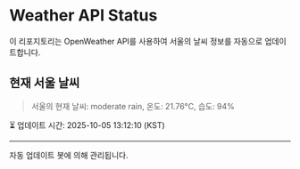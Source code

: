 
# Weather API Status

이 리포지토리는 OpenWeather API를 사용하여 서울의 날씨 정보를 자동으로 업데이트합니다.

## 현재 서울 날씨
> 서울의 현재 날씨: moderate rain, 온도: 21.76°C, 습도: 94%

⏳ 업데이트 시간: 2025-10-05 13:12:10 (KST)

---
자동 업데이트 봇에 의해 관리됩니다.
